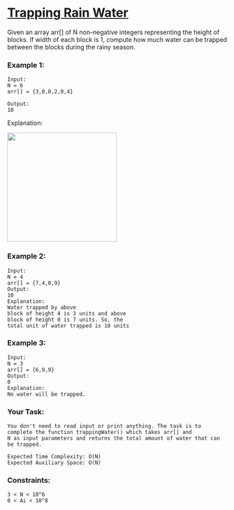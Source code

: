 # [Trapping Rain Water](https://practice.geeksforgeeks.org/problems/trapping-rain-water-1587115621/1#)

Given an array arr[] of N non-negative integers representing the height of blocks. 
If width of each block is 1, compute how much water can be trapped between the blocks during the rainy season.

### Example 1:
```
Input:
N = 6
arr[] = {3,0,0,2,0,4}

Output:
10
```

Explanation:

<img src="https://user-images.githubusercontent.com/71809335/156893805-032cefa5-03e5-4382-a189-f7f6666e8c8a.png" width=250 >



### Example 2:
```
Input:
N = 4
arr[] = {7,4,0,9}
Output:
10
Explanation:
Water trapped by above 
block of height 4 is 3 units and above 
block of height 0 is 7 units. So, the 
total unit of water trapped is 10 units
```

### Example 3:
```
Input:
N = 3
arr[] = {6,9,9}
Output:
0
Explanation:
No water will be trapped.
```

### Your Task:
```
You don't need to read input or print anything. The task is to complete the function trappingWater() which takes arr[] and
N as input parameters and returns the total amount of water that can be trapped.

Expected Time Complexity: O(N)
Expected Auxiliary Space: O(N)
```

### Constraints:
```
3 < N < 10^6
0 < Ai < 10^8
```
